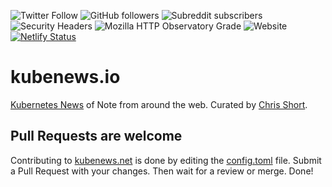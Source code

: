 ![Twitter Follow](https://img.shields.io/twitter/follow/ChrisShort?style=social)
![GitHub followers](https://img.shields.io/github/followers/chris-short?style=social)
![Subreddit subscribers](https://img.shields.io/reddit/subreddit-subscribers/devopsish?style=social)
![Security Headers](https://img.shields.io/security-headers?url=https%3A%2F%2Fkubenews.net)
![Mozilla HTTP Observatory Grade](https://img.shields.io/mozilla-observatory/grade/kubenews.net?publish)
![Website](https://img.shields.io/website?url=https%3A%2F%2Fkubenews.net)
[![Netlify Status](https://api.netlify.com/api/v1/badges/be1798e0-3fc7-4699-b4c4-7f113318beeb/deploy-status)](https://app.netlify.com/sites/mystifying-swirles-19e317/deploys)

# kubenews.io

[Kubernetes News](https://kubenews.net) of Note from around the web. Curated by [Chris Short](https://linktr.ee/TheChrisShort).

## Pull Requests are welcome

Contributing to [kubenews.net](https://kubenews.net) is done by editing the [config.toml](./config.toml) file. Submit a Pull Request with your changes. Then wait for a review or merge. Done!
